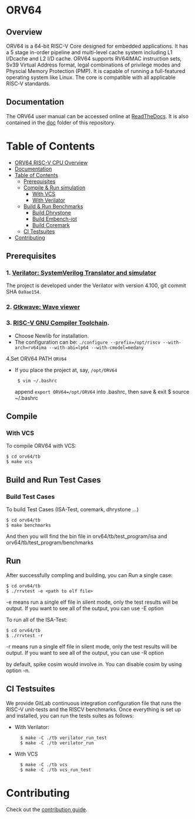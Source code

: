 # ORV64

## Overview

ORV64 is a 64-bit RISC-V Core designed for embedded applications. 
It has a 5 stage in-order pipeline and multi-level cache system including 
L1 I/Dcache and L2 I/D cache. ORV64 supports RV64IMAC instruction sets, 
Sv39 Virtual Address format, legal combinations of privilege modes and 
Physcial Memory Protection (PMP). It is capable of running a 
full-featured operating system like Linux. The core is compatible with 
all applicable RISC‑V standards.

## Documentation
The ORV64 user manual can be accessed online at [ReadTheDocs](https://picorio-doc.readthedocs.io/en/latest/index.html). It is also contained in the [doc](https://gitlab.com/picorio/picorio-doc) folder of this repository.

Table of Contents
=================
* [ORV64 RISC-V CPU Overview](#overview)
* [Documentation](#documentation)
* [Table of Contents](#table-of-contents)
    * [Prerequisites](#prerequisites)
    * [Compile & Run simulation](#compile-&-run-simulation)
        * [With VCS](#with-vcs)
        * [With Verilator](#with-verilator)
    * [Build & Run Benchmarks](#build-&-run-benchmark)
        * [Build Dhrystone](#build-dhrystone)
        * [Build Embench-iot](#build-embench-iot)
        * [Build Coremark](#build-coremark)
    * [CI Testsuites](#ci-testsuites)
* [Contributing](#contributing)

## Prerequisites
### 1. [Verilator: SystemVerilog Translator and simulator](https://www.veripool.org/projects/verilator/wiki/Installing)

   The project is developed under the Verilator with version 4.100, git commit SHA `0a9ae154`.
	
### 2. [Gtkwave: Wave viewer](http://gtkwave.sourceforge.net/)

### 3. [RISC-V GNU Compiler Toolchain](https://github.com/riscv/riscv-gnu-toolchain).
   
 * Choose Newlib for installation.
 * The configuration can be: ```./configure --prefix=/opt/riscv --with-arch=rv64ima --with-abi=lp64 --with-cmodel=medany```

4.Set ORV64 PATH ```ORV64```

 * If you place the project at, say, ```/opt/ORV64```

        $ vim ~/.bashrc
      append ```export ORV64=/opt/ORV64``` into .bashrc, then save & exit
        $ source ~/.bashrc


## Compile
### With VCS
To compile ORV64 with VCS:

    $ cd orv64/tb
    $ make vcs 

## Build and Run Test Cases

### Build Test Cases
To build Test Cases (ISA-Test, coremark, dhrystone ...)

    $ cd orv64/tb
    $ make benchmarks

And then you will find the bin file in orv64/tb/test_program/isa and orv64/tb/test_program/benchmarks

## Run
After successfully compling and building, you can Run a single case:

    $ cd orv64/tb
    $ ./rrvtest -e <path to elf file>

-e means run a single elf file in silent mode, only the test results will be output. If you want to see all of the output, you can use -E option

To run all of the ISA-Test:

    $ cd orv64/tb
    $ ./rrvtest -r

-r means run a single elf file in silent mode, only the test results will be output. If you want to see all of the output, you can use -R option

by default, spike cosim would involve in. You can disable cosim by using option -n. 


## CI Testsuites
We provide GitLab continuous integration configuration file that runs the RISC-V unit-tests and the RISCV benchmarks. 
Once everything is set up and installed, you can run the tests suites as follows: 
* With Verilator:
        
        $ make -C ./tb verilator_run_test
        $ make -C ./tb verilator_run
* With VCS

        $ make -C ./tb vcs
        $ make -C ./tb vcs_run_test
# Contributing
Check out the [contribution guide](CONTRIBUTING.md).

